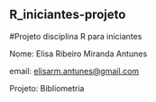 ## R_iniciantes-projeto

#Projeto disciplina R para iniciantes 

Nome: Elisa Ribeiro Miranda Antunes

email: elisarm.antunes@gmail.com

Projeto: Bibliometria  

